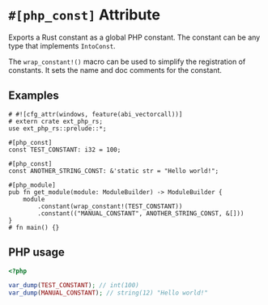 # `#[php_const]` Attribute

Exports a Rust constant as a global PHP constant. The constant can be any type
that implements `IntoConst`.

The `wrap_constant!()` macro can be used to simplify the registration of constants.
It sets the name and doc comments for the constant.

## Examples

```rust,no_run
# #![cfg_attr(windows, feature(abi_vectorcall))]
# extern crate ext_php_rs;
use ext_php_rs::prelude::*;

#[php_const]
const TEST_CONSTANT: i32 = 100;

#[php_const]
const ANOTHER_STRING_CONST: &'static str = "Hello world!";

#[php_module]
pub fn get_module(module: ModuleBuilder) -> ModuleBuilder {
    module
        .constant(wrap_constant!(TEST_CONSTANT))
        .constant(("MANUAL_CONSTANT", ANOTHER_STRING_CONST, &[]))
}
# fn main() {}
```

## PHP usage

```php
<?php

var_dump(TEST_CONSTANT); // int(100)
var_dump(MANUAL_CONSTANT); // string(12) "Hello world!"
```
